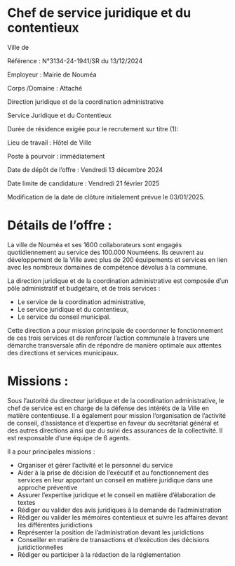 # Chef de service juridique et du contentieux

Ville de

Référence : N°3134-24-1941/SR du 13/12/2024

Employeur : Mairie de Nouméa

Corps /Domaine : Attaché

Direction juridique et de la coordination administrative

Service Juridique et du Contentieux

Durée de résidence exigée pour le recrutement sur titre (1):

Lieu de travail : Hôtel de Ville

Poste à pourvoir : immédiatement

Date de dépôt de l’offre : Vendredi 13 décembre 2024

Date limite de candidature : Vendredi 21 février 2025

Modification de la date de clôture initialement prévue le 03/01/2025.

# Détails de l’offre :

La ville de Nouméa et ses 1600 collaborateurs sont engagés quotidiennement au service des 100.000 Nouméens. Ils œuvrent au développement de la Ville avec plus de 200 équipements et services en lien avec les nombreux domaines de compétence dévolus à la commune.

La direction juridique et de la coordination administrative est composée d’un pôle administratif et budgétaire, et de trois services :

- Le service de la coordination administrative,
- Le service juridique et du contentieux,
- Le service du conseil municipal.

Cette direction a pour mission principale de coordonner le fonctionnement de ces trois services et de renforcer l’action communale à travers une démarche transversale afin de répondre de manière optimale aux attentes des directions et services municipaux.

# Missions :

Sous l’autorité du directeur juridique et de la coordination administrative, le chef de service est en charge de la défense des intérêts de la Ville en matière contentieuse. Il a également pour mission l’organisation de l’activité de conseil, d’assistance et d’expertise en faveur du secrétariat général et des autres directions ainsi que du suivi des assurances de la collectivité. Il est responsable d’une équipe de 6 agents.

Il a pour principales missions :

- Organiser et gérer l’activité et le personnel du service
- Aider à la prise de décision de l’exécutif et au fonctionnement des services en leur apportant un conseil en matière juridique dans une approche préventive
- Assurer l’expertise juridique et le conseil en matière d’élaboration de textes
- Rédiger ou valider des avis juridiques à la demande de l’administration
- Rédiger ou valider les mémoires contentieux et suivre les affaires devant les différentes juridictions
- Représenter la position de l’administration devant les juridictions
- Conseiller en matière de transactions et d’exécution des décisions juridictionnelles
- Rédiger ou participer à la rédaction de la réglementation
